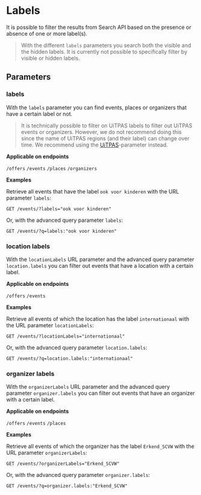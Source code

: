 # Labels

It is possible to filter the results from Search API based on the presence or absence of one or more label(s). 

<!-- theme: info -->
> With the different `labels` parameters you search both the visible and the hidden labels. It is currently not possible to specifically filter by visible or hidden labels.


## Parameters
### labels

With the `labels` parameter you can find events, places or organizers that have a certain label or not.

<!-- theme: warning -->
> It is technically possible to filter on UiTPAS labels to filter out UiTPAS events or organizers. However, we do not recommend doing this since the name of UiTPAS regions (and their label) can change over time. We recommend using the [UiTPAS](./uitpas.md)-parameter instead.

**Applicable on endpoints**

`/offers` `/events` `/places` `/organizers`

**Examples**

Retrieve all events that have the label `ook voor kinderen` with the URL parameter `labels`:

```http
GET /events/?labels="ook voor kinderen"
```

Or, with the advanced query parameter `labels`:

```http
GET /events/?q=labels:"ook voor kinderen"
```

### location labels

With the `locationLabels` URL parameter and the advanced query parameter `location.labels` you can filter out events that have a location with a certain label.

**Applicable on endpoints**

`/offers` `/events` 

**Examples**

Retrieve all events of which the location has the label `internationaal` with the URL parameter `locationLabels`:

```http
GET /events/?locationLabels="internationaal"
```

Or, with the advanced query parameter `location.labels`:

```http
GET /events/?q=location.labels:"internationaal"
```

### organizer labels

With the `organizerLabels` URL parameter and the advanced query parameter `organizer.labels` you can filter out events that have an organizer with a certain label.

**Applicable on endpoints**

`/offers` `/events` `/places` 

**Examples**

Retrieve all events of which the organizer has the label `Erkend_SCVW` with the URL parameter `organizerLabels`:

```http
GET /events/?organizerLabels="Erkend_SCVW"
```

Or, with the advanced query parameter `organizer.labels`:

```http
GET /events/?q=organizer.labels:"Erkend_SCVW"
```

